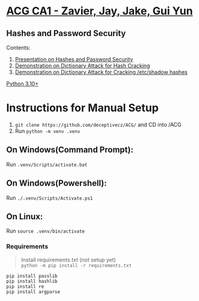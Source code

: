# [ACG CA1 - Zavier, Jay, Jake, Gui Yun](https://github.com/deceptivecz/ACG)
## Hashes and Password Security


Contents:
1. [Presentation on Hashes and Password Security](https://docs.google.com/presentation/d/1HYUB_dm9PnOGj4p6uIEWgwSh6N6cqAhE-BWyugScz2Q/edit#slide=id.g17963b9726f_0_202)
2. [Demonstration on Dictionary Attack for Hash Cracking](https://github.com/deceptivecz/ACG/tree/main/Demonstration/hashcracker)
3. [Demonstration on Dictionary Attack for Cracking /etc/shadow hashes](https://github.com/deceptivecz/ACG/tree/main/Demonstration/linux%20administration)

[Python 3.10+](https://www.python.org/downloads/release/python-3102/)

# Instructions for Manual Setup
1. `git clone https://github.com/deceptivecz/ACG/` and CD into /ACG
2. Run `python -m venv .venv`
## On Windows(Command Prompt): 
Run `.venv/Scripts/activate.bat`
## On Windows(Powershell):
Run `./.venv/Scripts/Activate.ps1`
## On Linux:
Run `source .venv/bin/activate`

### Requirements
> Install requirements.txt (not setup yet)\
> `python -m pip install -r requirements.txt`
```
pip install passlib
pip install hashlib
pip install re
pip install argparse
```
